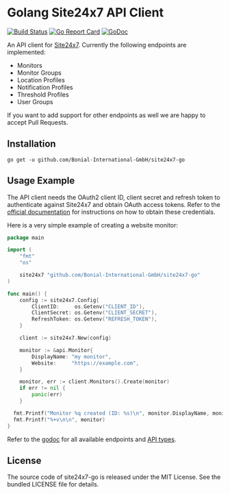 Golang Site24x7 API Client
==========================

[![Build Status](https://travis-ci.org/Bonial-International-GmbH/site24x7-go.svg?branch=master)](https://travis-ci.org/Bonial-International-GmbH/site24x7-go)
[![Go Report Card](https://goreportcard.com/badge/github.com/Bonial-International-GmbH/site24x7-go?style=flat)](https://goreportcard.com/report/github.com/Bonial-International-GmbH/site24x7-go)
[![GoDoc](https://godoc.org/github.com/Bonial-International-GmbH/site24x7-go?status.svg)](https://godoc.org/github.com/Bonial-International-GmbH/site24x7-go)

An API client for [Site24x7](https://www.site24x7.com). Currently the following
endpoints are implemented:

* Monitors
* Monitor Groups
* Location Profiles
* Notification Profiles
* Threshold Profiles
* User Groups

If you want to add support for other endpoints as well we are happy to accept
Pull Requests.

Installation
------------

```
go get -u github.com/Bonial-International-GmbH/site24x7-go
```

Usage Example
-------------

The API client needs the OAuth2 client ID, client secret and refresh token to
authenticate against Site24x7 and obtain OAuth access tokens. Refer to the
[official documentation](https://www.site24x7.com/help/api/#authentication) for
instructions on how to obtain these credentials.

Here is a very simple example of creating a website monitor:

```go
package main

import (
	"fmt"
	"os"

	site24x7 "github.com/Bonial-International-GmbH/site24x7-go"
)

func main() {
	config := site24x7.Config{
		ClientID:     os.Getenv("CLIENT_ID"),
		ClientSecret: os.Getenv("CLIENT_SECRET"),
		RefreshToken: os.Getenv("REFRESH_TOKEN"),
	}

	client := site24x7.New(config)

	monitor := &api.Monitor{
		DisplayName: "my monitor",
		Website:     "https://example.com",
	}

	monitor, err := client.Monitors().Create(monitor)
	if err != nil {
		panic(err)
	}

  fmt.Printf("Monitor %q created (ID: %s)\n", monitor.DisplayName, monitor.MonitorID)
  fmt.Printf("%+v\n\n", monitor)
}
```

Refer to the
[godoc](https://godoc.org/github.com/Bonial-International-GmbH/site24x7-go) for
all available endpoints and
[API types](https://godoc.org/github.com/Bonial-International-GmbH/site24x7-go/api).

License
-------

The source code of site24x7-go is released under the MIT License. See the
bundled LICENSE file for details.
